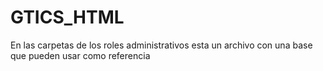 # GTICS_HTML
En las carpetas de los roles administrativos esta un archivo con una base que pueden usar como referencia